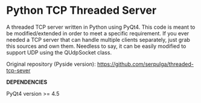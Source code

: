 Python TCP Threaded Server
==========================

A threaded TCP server written in Python using PyQt4. This code is meant to be modified/extended in order to meet a specific requirement.
If you ever needed a TCP server that can handle multiple clients separately, just grab this sources and own them. Needless to say, it can be easily modified to support UDP using the QUdpSocket class.

Original repository (Pyside version): https://github.com/serpulga/threaded-tcp-sever

**DEPENDENCIES**

PyQt4 version >= 4.5
